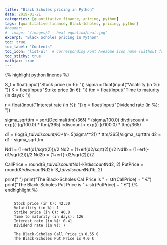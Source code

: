 ```yaml
---
title: "Black Scholes pricing in Python"
date: 2019-01-21
categories: [quantitative finance, pricing, python]
tags: [quantitative finance, Black-Scholes, pricing, python]
#header:
#  image: "/images/2 - heat equation/heat.jpg"
excerpt: "Black Scholes pricing in Python"
toc: true
toc_label: "Contents"
toc_icon: "list-ul"  # corresponding Font Awesome icon name (without fa prefix
toc_sticky: true
mathjax: true
---
```



{% highlight python linenos %}

S_t = float(input("Stock price (in €): "))
sigma = float(input("Volatility (in %): "))
K = float(input("Strike price (in €): "))
ttm = float(input("Time to maturity (in days): "))

r = float(input("Interest rate (in %): "))
q = float(input("Dividend rate (in %): "))

sigma_sqrtttm = sqrt(Decimal(ttm)/365) * (sigma/100.0)
divdiscount = exp((-(q/100.0) * ttm)/365)
irdiscount = exp((-(r/100.0) * ttm)/365)

d1 = (log(S_t*divdiscount/K)+(r+.5*(sigma**2)) * ttm/365)/sigma_sqrtttm
d2 = d1 - sigma_sqrtttm

Nd1 = (1+erf(d1/sqrt(2)))/2
Nd2 = (1+erf(d2/sqrt(2)))/2
Nd1b = (1+erf(-d1/sqrt(2)))/2
Nd2b = (1+erf(-d2/sqrt(2)))/2

CallPrice = round(S_t*divdiscount*Nd1-K*irdiscount*Nd2, 2)
PutPrice = round(K*irdiscount*Nd2b-S_t*divdiscount*Nd1b, 2)

print(" ")
print("The Black-Scholes Call Price is " + str(CallPrice) + " €")
print("The Black-Scholes Put Price is " + str(PutPrice) + " €")
{% endhighlight %}

```

    Stock price (in €): 42.30
    Volatility (in %): 1
    Strike price (in €): 40.8
    Time to maturity (in days): 126
    Interest rate (in %): 0.41
    Dividend rate (in %): 7

    The Black-Scholes Call Price is 0.55 €
    The Black-Scholes Put Price is 0.0 €
